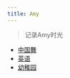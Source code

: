 ```yaml
---
title: Amy
---
```


> 记录Amy时光

* [中国舞](/amy/dancing/index.html)
* [英语](/amy/english/index.html)
* [幼稚园](/amy/kindergarten/index.html)
